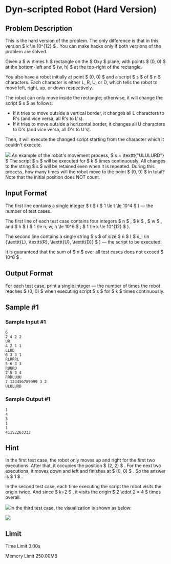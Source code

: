 # Dyn-scripted Robot (Hard Version)

## Problem Description

This is the hard version of the problem. The only difference is that in this version $ k \le 10^{12} $ . You can make hacks only if both versions of the problem are solved.

Given a $ w \times h $ rectangle on the $ Oxy $ plane, with points $ (0, 0) $ at the bottom-left and $ (w, h) $ at the top-right of the rectangle.

You also have a robot initially at point $ (0, 0) $ and a script $ s $ of $ n $ characters. Each character is either L, R, U, or D, which tells the robot to move left, right, up, or down respectively.

The robot can only move inside the rectangle; otherwise, it will change the script $ s $ as follows:

- If it tries to move outside a vertical border, it changes all L characters to R's (and vice versa, all R's to L's).
- If it tries to move outside a horizontal border, it changes all U characters to D's (and vice versa, all D's to U's).

Then, it will execute the changed script starting from the character which it couldn't execute.

 ![](https://cdn.luogu.com.cn/upload/vjudge_pic/CF1993F2/ff49f6aa11a19418f77260f4c00c02fa1a42de65.png) An example of the robot's movement process, $ s = \texttt{"ULULURD"} $ The script $ s $ will be executed for $ k $ times continuously. All changes to the string $ s $ will be retained even when it is repeated. During this process, how many times will the robot move to the point $ (0, 0) $ in total? Note that the initial position does NOT count.

## Input Format

The first line contains a single integer $ t $ ( $ 1 \le t \le 10^4 $ ) — the number of test cases.

The first line of each test case contains four integers $ n $ , $ k $ , $ w $ , and $ h $ ( $ 1 \le n, w, h \le 10^6 $ ; $ 1 \le k \le 10^{12} $ ).

The second line contains a single string $ s $ of size $ n $ ( $ s_i \in \{\texttt{L}, \texttt{R}, \texttt{U}, \texttt{D}\} $ ) — the script to be executed.

It is guaranteed that the sum of $ n $ over all test cases does not exceed $ 10^6 $ .

## Output Format

For each test case, print a single integer — the number of times the robot reaches $ (0, 0) $ when executing script $ s $ for $ k $ times continuously.

## Sample #1

### Sample Input #1

```
6
2 4 2 2
UR
4 2 1 1
LLDD
6 3 3 1
RLRRRL
5 6 3 3
RUURD
7 5 3 4
RRDLUUU
7 123456789999 3 2
ULULURD
```

### Sample Output #1

```
1
4
3
1
1
41152263332
```

## Hint

In the first test case, the robot only moves up and right for the first two executions. After that, it occupies the position $ (2, 2) $ . For the next two executions, it moves down and left and finishes at $ (0, 0) $ . So the answer is $ 1 $ .

In the second test case, each time executing the script the robot visits the origin twice. And since $ k=2 $ , it visits the origin $ 2 \cdot 2 = 4 $ times overall.

 ![](https://cdn.luogu.com.cn/upload/vjudge_pic/CF1993F2/4c04dc66914a3e1ee672ced7111b24a5891eec80.png)In the third test case, the visualization is shown as below:

 ![](https://cdn.luogu.com.cn/upload/vjudge_pic/CF1993F2/354b17fd45a6d2914b35f5325993193690563e94.png)

## Limit



Time Limit
3.00s

Memory Limit
250.00MB